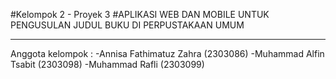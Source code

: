 #Kelompok 2 - Proyek 3
#APLIKASI WEB DAN MOBILE UNTUK PENGUSULAN JUDUL BUKU DI PERPUSTAKAAN UMUM
***
Anggota kelompok :
-Annisa Fathimatuz Zahra (2303086)
-Muhammad Alfin Tsabit (2303098)
-Muhammad Rafli (2303099)
 
